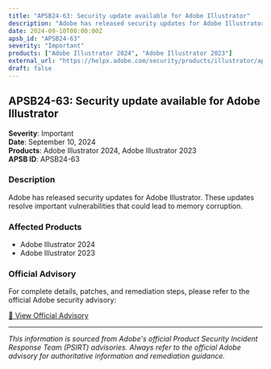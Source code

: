 ```yaml
---
title: "APSB24-63: Security update available for Adobe Illustrator"
description: "Adobe has released security updates for Adobe Illustrator. These updates resolve important vulnerabilities that could lead to memory corruption."
date: 2024-09-10T00:00:00Z
apsb_id: "APSB24-63"
severity: "Important"
products: ["Adobe Illustrator 2024", "Adobe Illustrator 2023"]
external_url: "https://helpx.adobe.com/security/products/illustrator/apsb24-63.html"
draft: false
---
```


## APSB24-63: Security update available for Adobe Illustrator

**Severity**: Important  
**Date**: September 10, 2024  
**Products**: Adobe Illustrator 2024, Adobe Illustrator 2023  
**APSB ID**: APSB24-63

### Description

Adobe has released security updates for Adobe Illustrator. These updates resolve important vulnerabilities that could lead to memory corruption.

### Affected Products

- Adobe Illustrator 2024
- Adobe Illustrator 2023


### Official Advisory

For complete details, patches, and remediation steps, please refer to the official Adobe security advisory:

[🔗 View Official Advisory](https://helpx.adobe.com/security/products/illustrator/apsb24-63.html)

---

*This information is sourced from Adobe's official Product Security Incident Response Team (PSIRT) advisories. Always refer to the official Adobe advisory for authoritative information and remediation guidance.*

